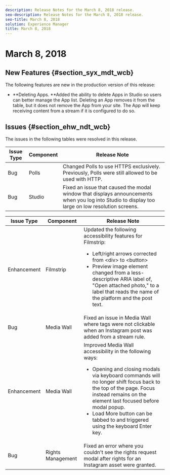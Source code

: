 ```yaml
---
description: Release Notes for the March 8, 2018 release.
seo-description: Release Notes for the March 8, 2018 release.
seo-title: March 8, 2018
solution: Experience Manager
title: March 8, 2018
---
```


# March 8, 2018

## New Features {#section_syx_mdt_wcb}

The following features are new in the production version of this release:

* **Deleting Apps. **Added the ability to delete Apps in Studio so users can better manage the App list. Deleting an App removes it from the table, but it does not remove the App from your site. The App will keep receiving content from a stream if it is configured to do so.
## Issues {#section_ehw_ndt_wcb}

The issues in the following tables were resolved in this release.

<table id="table_ixk_2yp_cdb"> 
 <title>Production Release</title> 
 <tgroup cols="3"> 
  <colspec colnum="1" colname="col1" /> 
  <colspec colnum="2" colname="col2" /> 
  <colspec colnum="3" colname="col3" /> 
  <thead> 
   <tr> 
    <th class="entry"> <b>Issue Type</b> </th> 
    <th class="entry"> <b>Component</b> </th> 
    <th class="entry"> <b>Release Note</b> </th> 
   </tr> 
  </thead> 
  <tbody> 
   <tr> 
    <td>Bug</td> 
    <td>Polls</td> 
    <td>Changed Polls to use HTTPS exclusively. Previously, Polls were still allowed to be used with HTTP. </td> 
   </tr> 
   <tr> 
    <td>Bug</td> 
    <td>Studio</td> 
    <td>Fixed an issue that caused the modal window that displays announcements when you log into Studio to display too large on low resolution screens.</td> 
   </tr> 
  </tbody> 
 </tgroup> 
</table>

<table id="table_hvf_nyp_cdb"> 
 <title>UAT Release</title> 
 <tgroup cols="3"> 
  <colspec colnum="1" colname="col1" /> 
  <colspec colnum="2" colname="col2" /> 
  <colspec colnum="3" colname="col3" /> 
  <thead> 
   <tr> 
    <th class="entry"> <b>Issue Type</b> </th> 
    <th class="entry"> <b>Component</b> </th> 
    <th class="entry"> <b>Release Note</b> </th> 
   </tr> 
  </thead> 
  <tbody> 
   <tr> 
    <td>Enhancement</td> 
    <td>Filmstrip</td> 
    <td>Updated the following accessibility features for Filmstrip: 
     <ul id="ul_z43_lzp_cdb"> 
      <li>Left/right arrows corrected from<span class="codeph"> &lt;div&gt; </span>to <span class="codeph">&lt;button&gt;</span></li> 
      <li>Preview image element changed from a less-descriptive ARIA label of, "Open attached photo," to a label that reads the name of the platform and the post text.</li> 
     </ul></td> 
   </tr> 
   <tr> 
    <td>Bug</td> 
    <td>Media Wall</td> 
    <td>Fixed an issue in Media Wall where tags were not clickable when an Instagram post was added from a stream rule.</td> 
   </tr> 
   <tr> 
    <td>Enhancement</td> 
    <td>Media Wall</td> 
    <td>Improved Media Wall accessibility in the following ways: 
     <ul id="ul_rzf_5zp_cdb"> 
      <li>Opening and closing modals via keyboard commands will no longer shift focus back to the top of the page. Focus instead remains on the element last focused before modal popup. </li> 
      <li>Load More button can be tabbed to and triggered using the keyboard Enter key.</li> 
     </ul></td> 
   </tr> 
   <tr> 
    <td>Bug</td> 
    <td>Rights Management</td> 
    <td>Fixed an error where you couldn't see the rights request modal after rights for an Instagram asset were granted. </td> 
   </tr> 
  </tbody> 
 </tgroup> 
</table>

